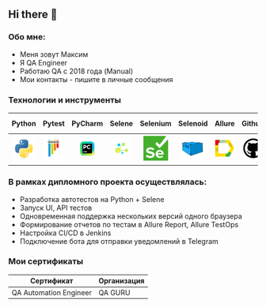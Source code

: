 ## Hi there 👋

### Обо мне:
- Меня зовут Максим
- Я QA Engineer
- Работаю QA с 2018 года (Manual)
- Мои контакты - пишите в личные сообщения 

### Технологии и инструменты
|                          Python                                |                          Pytest                                |    PyCharm  |            Selene   |   Selenium                                           |  Selenoid         |                           Allure                          |                            Github                             |                           Jenkins                              |                        Telegram                        |                         Allure TestOps                         |  
|:--------------------------------------------------------------:|:--------------------------------------------------------------:|:----------------------------------------------------------------:|:--------------------------------------------------------------:|:-------------------------------------------------------:|:-----------------------------------------------------:|:----------------------------------------------------------:|:--------------------------------------------------------------:|:------------------------------------------------------:|:--------------------------------------------------------------:|:--------------------------------------------------------------:|
|<img src="resources/python-original.svg" height="45" width="45" />|<img src="resources/pytest-original.svg" height="55" width="55" />|<img src="resources/intellij_pycharm.png" height="35" width="35"/>|<img src="resources/selene.png" height="40" width="40" />|<img src="resources/selenium.png" height="50" width="50" />|<img src="resources/selenoid.svg" height="50" width="50" />|<img src="resources/allure_report.png" height="40" width="40" />|<img src="resources/github.png" height="40" width="40"/>|<img src="resources/jenkins-original.svg" height="45" width="45"/>|<img src="resources/telegram.svg" height="35" width="35"/>| <img src="resources/allure_testops.png" height="35" width="35"/> | 

### В рамках дипломного проекта осуществлялась:
- Разработка автотестов на Python + Selene
- Запуск UI, API тестов
- Одновременная поддержка нескольких версий одного браузера
- Формирование отчетов по тестам в Allure Report, Allure TestOps
- Настройка CI/CD в Jenkins
- Подключение бота для отправки уведомлений в Telegram

### Мои сертификаты

| Сертификат | Организация      
|------------|------------------|
| QA Automation Engineer | QA GURU 
